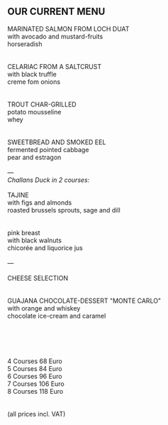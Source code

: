 ## OUR CURRENT MENU

MARINATED SALMON FROM LOCH DUAT  
with avocado and mustard-fruits  
horseradish  
<br>
<br>
CELARIAC FROM A SALTCRUST    
with black truffle  
creme fom onions  
<br>
<br>
TROUT CHAR-GRILLED  
potato mousseline  
whey  
<br>
<br>
SWEETBREAD AND SMOKED EEL  
fermented pointed cabbage  
pear and estragon  
<br>
—
<br>
*Challans Duck in 2 courses:*  
<br>
TAJINE  
with figs and almonds  
roasted brussels sprouts, sage and dill    
<br>
<br>
pink breast  
with black walnuts  
chicorée and liquorice jus  
<br>
—  
<br>
CHEESE SELECTION  
<br>
<br>
GUAJANA CHOCOLATE-DESSERT "MONTE CARLO"  
with orange and whiskey  
chocolate ice-cream and caramel  
<br>
<br>
<br>
<br>   
4 Courses 68 Euro  
5 Courses 84 Euro  
6 Courses 96 Euro  
7 Courses 106 Euro  
8 Courses 118 Euro  
<br>
<br>
(all prices incl. VAT)

